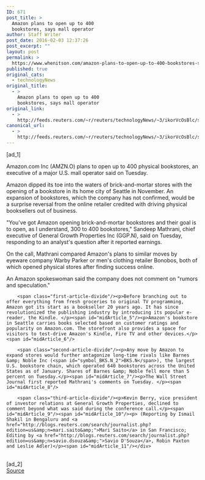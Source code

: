 ```yaml
---
ID: 671
post_title: >
  Amazon plans to open up to 400
  bookstores, says mall operator
author: Staff Writer
post_date: 2016-02-03 12:37:26
post_excerpt: ""
layout: post
permalink: >
  https://www.whenitson.com/amazon-plans-to-open-up-to-400-bookstores-says-mall-operator/
published: true
original_cats:
  - technologyNews
original_title:
  - >
    Amazon plans to open up to 400
    bookstores, says mall operator
original_link:
  - >
    http://feeds.reuters.com/~r/reuters/technologyNews/~3/ikorVcOsBlc/story01.htm
canonical_url:
  - >
    http://feeds.reuters.com/~r/reuters/technologyNews/~3/ikorVcOsBlc/story01.htm
---
```

 [ad_1]
<br><div id="articleText">
<span id="midArticle_start"/>

<span class="focusParagraph" readability="4"><p><span class="articleLocatio&lt;/span&gt;n">Amazon.com Inc (<span id="symbol_AMZN.O_0">AMZN.O</span>) plans to open up to 400 physical bookstores, an executive of a major U.S. mall operator said on Tuesday. </span></p></span><span id="midArticle_0"/><p>Amazon dipped its toe into the waters of brick-and-mortar stores with the opening of a bookstore in its home city of Seattle in November. An expansion of bookstores, which the company has not confirmed, would be a surprise reversal from the online retailer credited with driving physical booksellers out of business.</p><span id="midArticle_1"/><p>"You've got Amazon opening brick-and-mortar bookstores and their goal is to open, as I understand, 300 to 400 bookstores," Sandeep Mathrani, chief executive of General Growth Properties Inc (<span id="symbol_GGP.N_1">GGP.N</span>), said on Tuesday, responding to an analyst's question after it reported earnings. </p><span id="midArticle_2"/><p>On the call, Mathrani compared Amazon's plans to similar moves by eyeware company Warby Parker or men's clothing retailer Bonobos, both of which opened physical stores after finding success online.</p><span id="midArticle_3"/><p>An Amazon spokeswoman said the company does not comment on "rumors and speculation."</p><span id="midArticle_4"/>
        
        <span class="first-article-divide"/><p>Before branching out to offer everything from fresh groceries to original TV programming, Amazon got its start as a bookseller 20 years ago. It has since revolutionized the publishing industry by introducing its popular e-reader, the Kindle. </p><span id="midArticle_5"/><p>Amazon's bookstore in Seattle carries books selected based on customer ratings and popularity on Amazon.com. The storefront also provides a space for visitors to test-drive Amazon's Kindle, Fire TV and other devices.</p><span id="midArticle_6"/>
        
        <span class="second-article-divide"/><p>Any move by Amazon to expand stores would further antagonize long-time rivals like Barnes &amp; Noble Inc (<span id="symbol_BKS.N_2">BKS.N</span>), the largest U.S. bookstore chain, which operated 640 bookstores across the United States as of January. Shares of Barnes &amp; Noble fell more than 5 percent on Tuesday.</p><span id="midArticle_7"/><p>The Wall Street Journal first reported Mathrani's comments on Tuesday. </p><span id="midArticle_8"/>
        
        <span class="third-article-divide"/><p>Kevin Berry, vice president of investor relations at General Growth Properties, declined to comment beyond what was said during the conference call.</p><span id="midArticle_9"/><span id="midArticle_10"/><p> (Reporting by Ismail Shakil in Bengaluru and <a href="http://blogs.reuters.com/search/journalist.php?edition=us&amp;n=mari.saito&amp;">Mari Saito</a> in San Francisco; Editing by <a href="http://blogs.reuters.com/search/journalist.php?edition=us&amp;n=savio.dsouza&amp;">Savio D'Souza</a>, Robin Paxton and Leslie Adler)</p><span id="midArticle_11"/></div>
<br>[ad_2]
<br><a href="http://feeds.reuters.com/~r/reuters/technologyNews/~3/ikorVcOsBlc/story01.htm">Source </a>